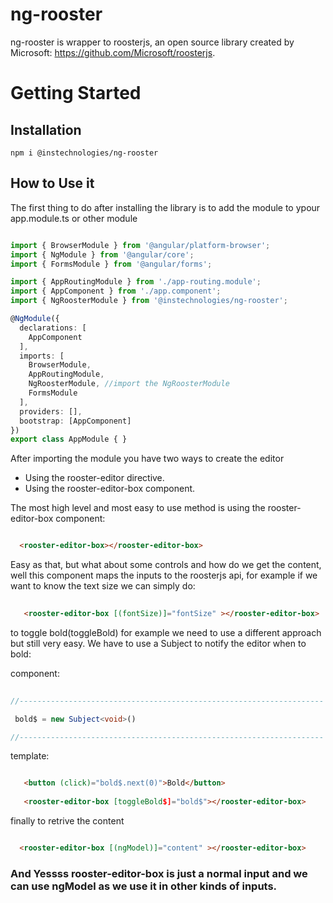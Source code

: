 

# ng-rooster
ng-rooster is wrapper to roosterjs, an open source library created by Microsoft: https://github.com/Microsoft/roosterjs. 

# Getting Started

## Installation
``` npm i @instechnologies/ng-rooster ```

## How to Use it

The first thing to do after installing the library is to add the module to ypour app.module.ts or other module

```ts

import { BrowserModule } from '@angular/platform-browser';
import { NgModule } from '@angular/core';
import { FormsModule } from '@angular/forms';

import { AppRoutingModule } from './app-routing.module';
import { AppComponent } from './app.component';
import { NgRoosterModule } from '@instechnologies/ng-rooster';

@NgModule({
  declarations: [
    AppComponent
  ],
  imports: [
    BrowserModule,
    AppRoutingModule,
    NgRoosterModule, //import the NgRoosterModule
    FormsModule
  ],
  providers: [],
  bootstrap: [AppComponent]
})
export class AppModule { }


```

After importing the module you have two ways to create the editor

* Using the rooster-editor directive.
* Using the rooster-editor-box component.

The most high level and most easy to use method is using the rooster-editor-box component:

```html

  <rooster-editor-box></rooster-editor-box>

```

Easy as that, but what about some controls and how do we get the content, well
this component maps the inputs to the roosterjs api, for example if we want to know the text size we can simply do:

```html
   
   <rooster-editor-box [(fontSize)]="fontSize" ></rooster-editor-box>

```

to toggle bold(toggleBold) for example we need to use a different approach but still very easy. We have to use a Subject to notify the editor when to bold:

component:
```ts
   
//--------------------------------------------------------------------

 bold$ = new Subject<void>()

//--------------------------------------------------------------------

```

template:

```html

   <button (click)="bold$.next(0)">Bold</button>
  
   <rooster-editor-box [toggleBold$]="bold$"></rooster-editor-box>

```

finally to retrive the content

```html

  <rooster-editor-box [(ngModel)]="content" ></rooster-editor-box>

```

### And Yessss rooster-editor-box is just a normal input and we can use ngModel as we use it in other kinds of inputs.